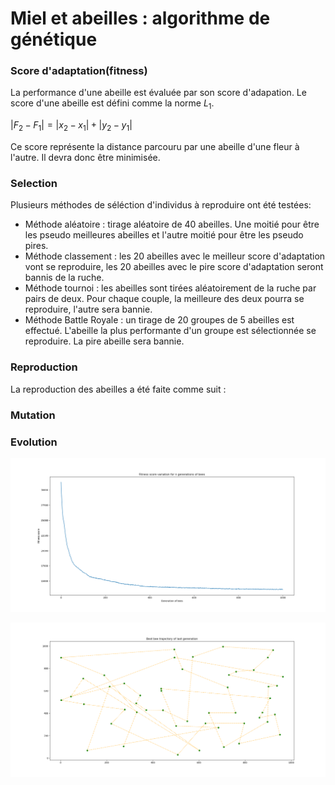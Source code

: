 # Miel et abeilles : algorithme de génétique

### Score d'adaptation(fitness)
La performance d'une abeille est évaluée par son score d'adapation. Le score d'une abeille est défini comme la norme $L_1$.

$|F_2 - F_1| = |x_2-x_1|+|y_2-y_1|$

Ce score représente la distance parcouru par une abeille d'une fleur à l'autre. Il devra donc être minimisée.

### Selection
Plusieurs méthodes de séléction d'individus à reproduire ont été testées:
- Méthode aléatoire : tirage aléatoire de 40 abeilles. Une moitié pour être les pseudo meilleures abeilles et l'autre moitié pour être les pseudo pires.
- Méthode classement : les 20 abeilles avec le meilleur score d'adaptation vont se reproduire, les 20 abeilles avec le pire score d'adaptation seront bannis de la ruche.
- Méthode tournoi : les abeilles sont tirées aléatoirement de la ruche par pairs de deux. Pour chaque couple, la meilleure des deux pourra se reproduire, l'autre sera bannie.
- Méthode Battle Royale : un tirage de 20 groupes de 5 abeilles est effectué. L'abeille la plus performante d'un groupe est sélectionnée se reproduire. La pire abeille sera bannie.

### Reproduction
La reproduction des abeilles a été faite comme suit :

### Mutation

### Evolution

![generations](Plots/mean_fitness_score_variation_for_1000_generations_at_rank.png)

![best-bees](Plots/best_bee_trajectory_of_last_generation_out_of_1000_at_rank.png)
